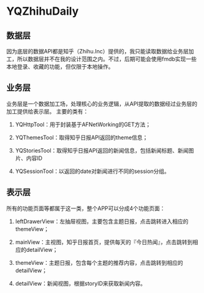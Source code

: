 # YQZhihuDaily
## 数据层
因为底层的数据API都是知乎（Zhihu.Inc）提供的，我只能读取数据给业务层加工，所以数据层并不在我的设计范围之内。不过，后期可能会使用fmdb实现一些本地登录、收藏的功能，但仅限于本地操作。
## 业务层
业务层是一个数据加工场，处理核心的业务逻辑，从API提取的数据经过业务层的加工提供给表示层。
主要的类有：

1. YQHttpTool：用于封装基于AFNetWorking的GET方法；

2. YQThemesTool：取得知乎日报API返回的theme信息；

3. YQStoriesTool：取得知乎日报API返回的新闻信息，包括新闻标题、新闻图片、内容ID

4. YQSessionTool：以返回的date对新闻进行不同的session分组。

## 表示层
所有的功能页面等都属于这一类，整个APP可以分成4个功能页面：

1.  leftDrawerView：左抽屉视图，主要包含主题日报，点击跳转进入相应的themeView；

2.  mainView：主视图，知乎日报首页，提供每天的『今日热闻』，点击跳转到相应的detailView；

3.  themeView：主题日报，包含每个主题的推荐内容，点击跳转到相应的detailView；

4.  detailView：新闻视图，根据storyID来获取新闻内容。
